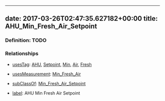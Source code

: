 
---
date: 2017-03-26T02:47:35.627182+00:00
title: AHU_Min_Fresh_Air_Setpoint
---
### Definition: TODO

### Relationships

* [usesTag](https://brickschema.org/schema/1.0/BrickFrame#usesTag): [AHU](https://brickschema.org/schema/1.0/BrickTag#AHU), [Setpoint](https://brickschema.org/schema/1.0/BrickTag#Setpoint), [Min](https://brickschema.org/schema/1.0/BrickTag#Min), [Air](https://brickschema.org/schema/1.0/BrickTag#Air), [Fresh](https://brickschema.org/schema/1.0/BrickTag#Fresh)

* [usesMeasurement](https://brickschema.org/schema/1.0/BrickFrame#usesMeasurement): [Min_Fresh_Air](https://brickschema.org/schema/1.0/Brick#Min_Fresh_Air)

* [subClassOf](http://www.w3.org/2000/01/rdf-schema#subClassOf): [Min_Fresh_Air_Setpoint](https://brickschema.org/schema/1.0/Brick#Min_Fresh_Air_Setpoint)

* [label](http://www.w3.org/2000/01/rdf-schema#label): AHU Min Fresh Air Setpoint
